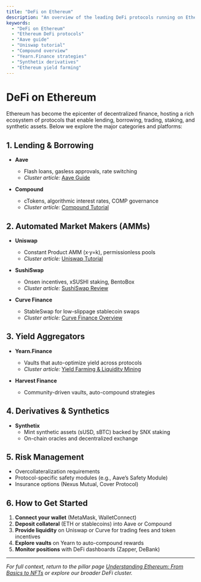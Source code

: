 ```yaml
---
title: "DeFi on Ethereum"
description: "An overview of the leading DeFi protocols running on Ethereum—lending, AMMs, yield aggregators, derivatives—and how to get started."
keywords:
  - "DeFi on Ethereum"
  - "Ethereum DeFi protocols"
  - "Aave guide"
  - "Uniswap tutorial"
  - "Compound overview"
  - "Yearn.Finance strategies"
  - "Synthetix derivatives"
  - "Ethereum yield farming"
---
```


# DeFi on Ethereum

Ethereum has become the epicenter of decentralized finance, hosting a rich ecosystem of protocols that enable lending, borrowing, trading, staking, and synthetic assets. Below we explore the major categories and platforms:

## 1. Lending & Borrowing

- **Aave**  
  - Flash loans, gasless approvals, rate switching  
  - *Cluster article:* [Aave Guide](/defi/top-defi-protocols/#aave)

- **Compound**  
  - cTokens, algorithmic interest rates, COMP governance  
  - *Cluster article:* [Compound Tutorial](/defi/top-defi-protocols/#compound)

## 2. Automated Market Makers (AMMs)

- **Uniswap**  
  - Constant Product AMM (x·y=k), permissionless pools  
  - *Cluster article:* [Uniswap Tutorial](/defi/top-defi-protocols/#uniswap)

- **SushiSwap**  
  - Onsen incentives, xSUSHI staking, BentoBox  
  - *Cluster article:* [SushiSwap Review](/defi/top-defi-protocols/#sushiswap)

- **Curve Finance**  
  - StableSwap for low-slippage stablecoin swaps  
  - *Cluster article:* [Curve Finance Overview](/defi/top-defi-protocols/#curve-finance)

## 3. Yield Aggregators

- **Yearn.Finance**  
  - Vaults that auto-optimize yield across protocols  
  - *Cluster article:* [Yield Farming & Liquidity Mining](/defi/yield-farming-liquidity-mining)

- **Harvest Finance**  
  - Community-driven vaults, auto-compound strategies

## 4. Derivatives & Synthetics

- **Synthetix**  
  - Mint synthetic assets (sUSD, sBTC) backed by SNX staking  
  - On-chain oracles and decentralized exchange

## 5. Risk Management

- Overcollateralization requirements  
- Protocol-specific safety modules (e.g., Aave’s Safety Module)  
- Insurance options (Nexus Mutual, Cover Protocol)

## 6. How to Get Started

1. **Connect your wallet** (MetaMask, WalletConnect)  
2. **Deposit collateral** (ETH or stablecoins) into Aave or Compound  
3. **Provide liquidity** on Uniswap or Curve for trading fees and token incentives  
4. **Explore vaults** on Yearn to auto-compound rewards  
5. **Monitor positions** with DeFi dashboards (Zapper, DeBank)

---

_For full context, return to the pillar page [Understanding Ethereum: From Basics to NFTs](/ethereum/understanding-ethereum-basics-to-nfts/) or explore our broader DeFi cluster._  